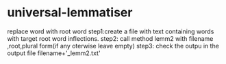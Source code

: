# universal-lemmatiser
replace word with root word
step1:create a file with text containing words with target root word inflections.
step2: call method lemm2 with filename ,root,plural form(if any oterwise leave empty)
step3: check the outpu in the output file filename+'_lemm2.txt'
